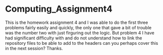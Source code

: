 # Computing_Assignment4

This is the homework assignment 4 and I was able to do the first three problems fairly easily and quickly, the only one that gave a bit of trouble was the number two with just firguring out the logic. But problem 4 I have had significant difficulty with and do not understand how to link the repository files to be able to add to the headers can you perhaps cover this in the next session? Thanks.
